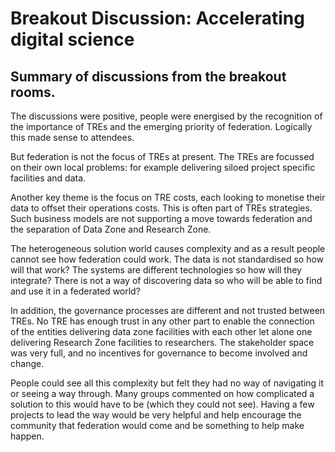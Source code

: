 # Breakout Discussion: Accelerating digital science

## Summary of discussions from the breakout rooms.

The discussions were positive, people were energised by the recognition of the importance of TREs and the emerging priority of federation. Logically this made sense to attendees.

But federation is not the focus of TREs at present. The TREs are focussed on their own local problems: for example delivering siloed project specific facilities and data.

Another key theme is the focus on TRE costs, each looking to monetise their data to offset their operations costs. This is often part of TREs strategies. Such business models are not supporting a move towards federation and the separation of Data Zone and Research Zone.

The heterogeneous solution world causes complexity and as a result people cannot see how federation could work. The data is not standardised so how will that work? The systems are different technologies so how will they integrate? There is not a way of discovering data so who will be able to find and use it in a federated world?

In addition, the governance processes are different and not trusted between TREs. No TRE has enough trust in any other part to enable the connection of the entities delivering data zone facilities with each other let alone one delivering Research Zone facilities to researchers. The stakeholder space was very full, and no incentives for governance to become involved and change.

People could see all this complexity but felt they had no way of navigating it or seeing a way through. Many groups commented on how complicated a solution to this would have to be (which they could not see). Having a few projects to lead the way would be very helpful and help encourage the community that federation would come and be something to help make happen.

